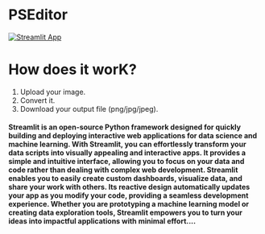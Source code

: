 # PSEditor
 
 
 [![Streamlit App](https://static.streamlit.io/badges/streamlit_badge_black_white.svg)](https://yash19-yash19-pseditor.streamlit.app/)


 # How does it worK?
 
1. Upload your image.
2. Convert it.
3. Download your output file (png/jpg/jpeg).

 ####  Streamlit is an open-source Python framework designed for quickly building and deploying interactive web applications for data science and machine learning. With Streamlit, you can effortlessly transform your data scripts into visually appealing and interactive apps. It provides a simple and intuitive interface, allowing you to focus on your data and code rather than dealing with complex web development. Streamlit enables you to easily create custom dashboards, visualize data, and share your work with others. Its reactive design automatically updates your app as you modify your code, providing a seamless development experience. Whether you are prototyping a machine learning model or creating data exploration tools, Streamlit empowers you to turn your ideas into impactful applications with minimal effort....

